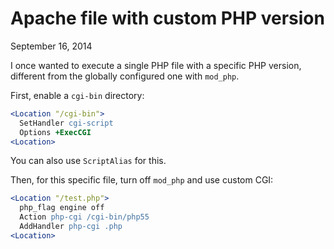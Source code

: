 # Apache file with custom PHP version
September 16, 2014

I once wanted to execute a single PHP file with a specific PHP version,
different from the globally configured one with `mod_php`.

First, enable a `cgi-bin` directory:

```apache
<Location "/cgi-bin">
  SetHandler cgi-script
  Options +ExecCGI
<Location>
```

You can also use `ScriptAlias` for this.

Then, for this specific file, turn off `mod_php` and use custom CGI:

```apache
<Location "/test.php">
  php_flag engine off
  Action php-cgi /cgi-bin/php55
  AddHandler php-cgi .php
<Location>
```
